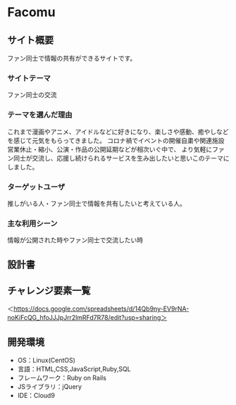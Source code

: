 # Facomu

## サイト概要
ファン同士で情報の共有ができるサイトです。

### サイトテーマ
ファン同士の交流

### テーマを選んだ理由
これまで漫画やアニメ、アイドルなどに好きになり、楽しさや感動、癒やしなどを感じて元気をもらってきました。
コロナ禍でイベントの開催自粛や関連施設営業休止・縮小、公演・作品の公開延期などが相次いぐ中で、
より気軽にファン同士が交流し、応援し続けられるサービスを生み出したいと思いこのテーマにしました。

### ターゲットユーザ
推しがいる人・ファン同士で情報を共有したいと考えている人。

### 主な利用シーン
情報が公開された時やファン同士で交流したい時

## 設計書


## チャレンジ要素一覧
＜https://docs.google.com/spreadsheets/d/14Qb9ny-EV9rNA-noKiFcQG_hfoJJJpJrr2lmRFd7R78/edit?usp=sharing＞

## 開発環境
- OS：Linux(CentOS)
- 言語：HTML,CSS,JavaScript,Ruby,SQL
- フレームワーク：Ruby on Rails
- JSライブラリ：jQuery
- IDE：Cloud9
